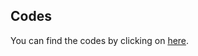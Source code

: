 ## Codes

You can find the codes by clicking on [here](https://mega.nz/folder/T1QyjKSI#ysQfY6-w_V1g0kBio79TOQ).